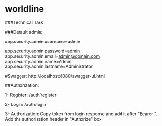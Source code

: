 # worldline
###Technical Task

###Default admin:

app.security.admin.username=admin

app.security.admin.password=admin
app.security.admin.email=admin@domain.com
app.security.admin.name=Admin
app.security.admin.lastname=Administrator


#Swagger:
http://localhost:8080/swagger-ui.html



##Authorization:

1- Register: /auth/register


2- Login: /auth/login


3- Authorization:
Copy token from login response and add it after "Bearer ". Add the authorization header in "Authorize" box







